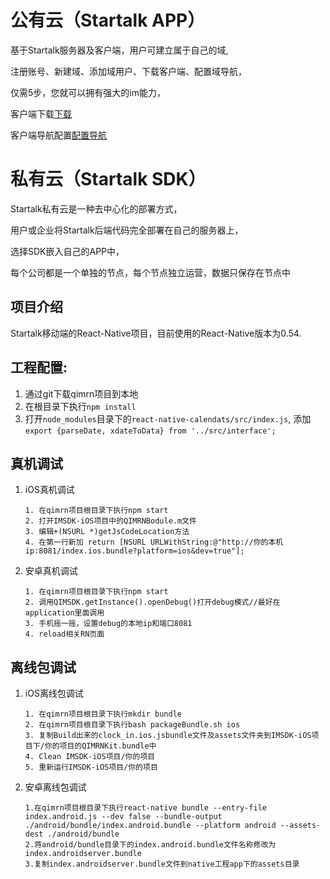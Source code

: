 公有云（Startalk APP）
=====
基于Startalk服务器及客户端，用户可建立属于自己的域,

注册账号、新建域、添加域用户、下载客户端、配置域导航，

仅需5步，您就可以拥有强大的im能力，

客户端下载[下载](https://im.qunar.com/new/#/download)

客户端导航配置[配置导航](https://im.qunar.com/new/#/platform/access_guide/manage_nav?id=manage_nav_mb)

私有云（Startalk SDK）
=====
Startalk私有云是一种去中心化的部署方式，

用户或企业将Startalk后端代码完全部署在自己的服务器上，

选择SDK嵌入自己的APP中，

每个公司都是一个单独的节点，每个节点独立运营，数据只保存在节点中

## 项目介绍
Startalk移动端的React-Native项目，目前使用的React-Native版本为0.54.

## 工程配置:
1. 通过git下载qimrn项目到本地
2. 在根目录下执行`npm install`
3. 打开`node_modules`目录下的`react-native-calendats/src/index.js`, 添加`export {parseDate, xdateToData} from '../src/interface';`

## 真机调试
1. iOS真机调试

	```	
	1. 在qimrn项目根目录下执行npm start
	2. 打开IMSDK-iOS项目中的QIMRNBodule.m文件
	3. 编辑+(NSURL *)getJsCodeLocation方法
	4. 在第一行新加 return [NSURL URLWithString:@"http://你的本机ip:8081/index.ios.bundle?platform=ios&dev=true"];
	```
2. 安卓真机调试
    ```
    1. 在qimrn项目根目录下执行npm start
    2. 调用QIMSDK.getInstance().openDebug()打开debug模式//最好在application里面调用
    3. 手机摇一摇，设置debug的本地ip和端口8081
    4. reload相关RN页面
    ```
## 离线包调试
1. iOS离线包调试
	
	```	
	1. 在qimrn项目根目录下执行mkdir bundle
	2. 在qimrn项目根目录下执行bash packageBundle.sh ios
	3. 复制Build出来的clock_in.ios.jsbundle文件及assets文件夹到IMSDK-iOS项目下/你的项目的QIMRNKit.bundle中
	4. Clean IMSDK-iOS项目/你的项目
	5. 重新运行IMSDK-iOS项目/你的项目
	```
2. 安卓离线包调试
	```	
	1.在qimrn项目根目录下执行react-native bundle --entry-file index.android.js --dev false --bundle-output ./android/bundle/index.android.bundle --platform android --assets-dest ./android/bundle
	2.蒋android/bundle目录下的index.android.bundle文件名称修改为index.androidserver.bundle
	3.复制index.androidserver.bundle文件到native工程app下的assets目录
	```
